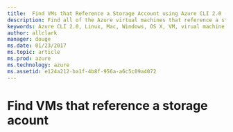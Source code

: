```yaml
---
title:  Find VMs that Reference a Storage Account using Azure CLI 2.0 (Preview)
description: Find all of the Azure virtual machines that reference a storage account.
keywords: Azure CLI 2.0, Linux, Mac, Windows, OS X, VM, virual machine, storage, storage account
author: allclark
manager: douge
ms.date: 01/23/2017
ms.topic: article
ms.prod: azure
ms.technology: azure
ms.assetid: e124a212-ba1f-4b8f-956a-a6c5c09a4072
---
```


# Find VMs that reference a storage acount